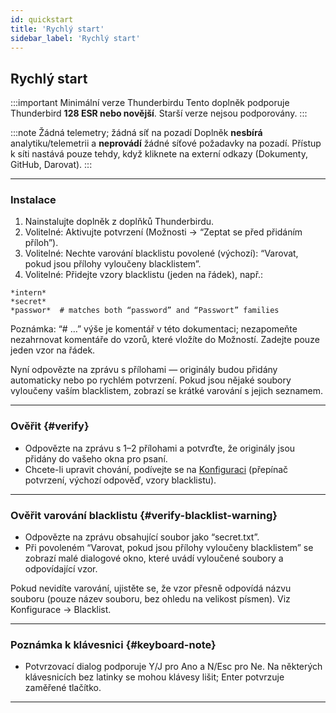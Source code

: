 ```yaml
---
id: quickstart
title: 'Rychlý start'
sidebar_label: 'Rychlý start'
---
```


## Rychlý start

:::important Minimální verze Thunderbirdu
Tento doplněk podporuje Thunderbird **128 ESR nebo novější**. Starší verze nejsou podporovány.
:::

:::note Žádná telemetry; žádná síť na pozadí
Doplněk **nesbírá** analytiku/telemetrii a **neprovádí** žádné síťové požadavky na pozadí. Přístup k síti nastává pouze tehdy, když kliknete na externí odkazy (Dokumenty, GitHub, Darovat).
:::

---

### Instalace

1. Nainstalujte doplněk z doplňků Thunderbirdu.
2. Volitelné: Aktivujte potvrzení (Možnosti → “Zeptat se před přidáním příloh”).
3. Volitelné: Nechte varování blacklistu povolené (výchozí): “Varovat, pokud jsou přílohy vyloučeny blacklistem”.
4. Volitelné: Přidejte vzory blacklistu (jeden na řádek), např.:

```
*intern*
*secret*
*passwor*  # matches both “password” and “Passwort” families
```

Poznámka: “# …” výše je komentář v této dokumentaci; nezapomeňte nezahrnovat komentáře do vzorů, které vložíte do Možností. Zadejte pouze jeden vzor na řádek.

Nyní odpovězte na zprávu s přílohami — originály budou přidány automaticky nebo po rychlém potvrzení. Pokud jsou nějaké soubory vyloučeny vaším blacklistem, zobrazí se krátké varování s jejich seznamem.

---

### Ověřit {#verify}

- Odpovězte na zprávu s 1–2 přílohami a potvrďte, že originály jsou přidány do vašeho okna pro psaní.
- Chcete-li upravit chování, podívejte se na [Konfiguraci](configuration) (přepínač potvrzení, výchozí odpověď, vzory blacklistu).

---

### Ověřit varování blacklistu {#verify-blacklist-warning}

- Odpovězte na zprávu obsahující soubor jako “secret.txt”.
- Při povoleném “Varovat, pokud jsou přílohy vyloučeny blacklistem” se zobrazí malé dialogové okno, které uvádí vyloučené soubory a odpovídající vzor.

Pokud nevidíte varování, ujistěte se, že vzor přesně odpovídá názvu souboru (pouze název souboru, bez ohledu na velikost písmen). Viz Konfigurace → Blacklist.

---

### Poznámka k klávesnici {#keyboard-note}

- Potvrzovací dialog podporuje Y/J pro Ano a N/Esc pro Ne. Na některých klávesnicích bez latinky se mohou klávesy lišit; Enter potvrzuje zaměřené tlačítko.

---

